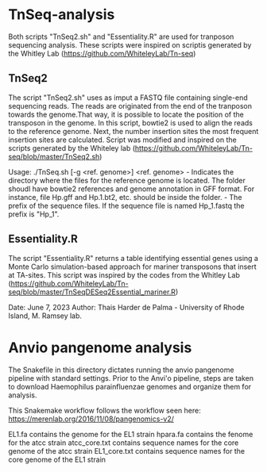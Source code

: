 # TnSeq-analysis

Both scripts "TnSeq2.sh" and "Essentiality.R" are used for tranposon sequencing analysis. These scripts were inspired on scriptis generated by the Whitley Lab (https://github.com/WhiteleyLab/Tn-seq)

## TnSeq2
The script "TnSeq2.sh" uses as imput a FASTQ file containing single-end sequencing reads. The reads are originated from the end of the tranposon towards the genome.That way, it is possible to locate the position of the transposon in the genome.
In this script, bowtie2 is used to align the reads to the reference genome. Next, the number insertion sites the most frequent insertion sites are calculated.
Script was modified and inspired on the scripts generated by the Whiteley lab (https://github.com/WhiteleyLab/Tn-seq/blob/master/TnSeq2.sh)

Usage: ./TnSeq.sh [-g <ref. genome>] <prefix>
<ref. genome> - Indicates the directory where the files for the reference genome is located. The folder shoudl have bowtie2 references and genome annotation in GFF format. For instance, file Hp.gff and Hp.1.bt2, etc. should be inside the folder.
<prefix> - The prefix of the sequence files. If the sequence file is named Hp_1.fastq the prefix is "Hp_1". 

  ## Essentiality.R
  
The script "Essentiality.R" returns a table identifying essential genes using a Monte Carlo simulation-based approach for mariner transposons that insert at TA-sites. This script was inspired by the codes from the Whitley Lab (https://github.com/WhiteleyLab/Tn-seq/blob/master/TnSeqDESeq2Essential_mariner.R)

Date: June 7, 2023
Author: Thais Harder de Palma - University of Rhode Island, M. Ramsey lab.

# Anvio pangenome analysis

The Snakefile in this directory dictates running the anvio pangenome pipeline with standard settings.
Prior to the Anvi'o pipeline, steps are taken to download Haemophilus parainfluenzae genomes and 
organize them for analysis.

This Snakemake workflow follows the workflow seen here:
https://merenlab.org/2016/11/08/pangenomics-v2/

EL1.fa contains the genome for the EL1 strain
hpara.fa contains the fenome for the atcc strain
atcc_core.txt contains sequence names for the core genome of the atcc strain
EL1_core.txt contains sequence names for the core genome of the EL1 strain

